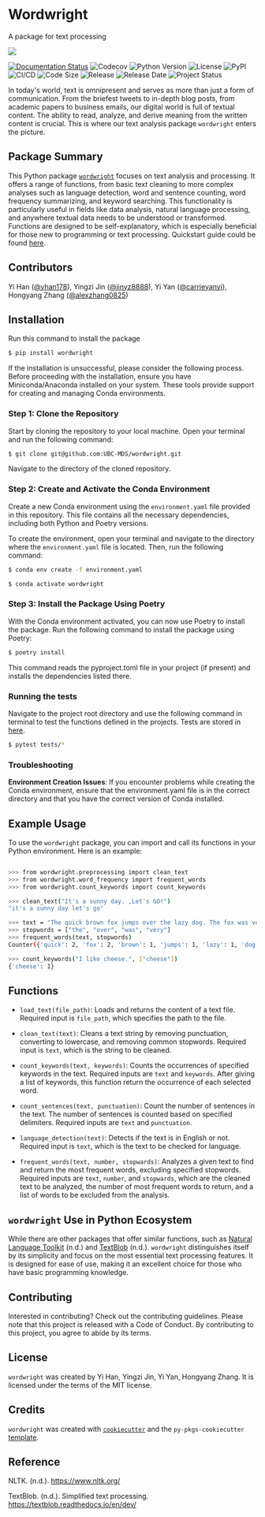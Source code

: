 # Wordwright

A package for text processing

![](docs/logo.jpg)

[![Documentation Status](https://readthedocs.org/projects/wordwright/badge/?version=latest)](https://wordwright.readthedocs.io/en/latest/?badge=latest) ![Codecov](https://img.shields.io/codecov/c/github/UBC-MDS/wordwright) ![Python Version](https://img.shields.io/badge/python-3.9.0-blue) ![License](https://img.shields.io/github/license/UBC-MDS/wordwright) ![PyPI](https://img.shields.io/pypi/v/wordwright.svg) ![CI/CD](https://img.shields.io/badge/ci%20cd-passing-brightgreen) ![Code Size](https://img.shields.io/badge/code%20size-25.8%20kB-blue) ![Release](https://img.shields.io/badge/release-v2.0.7-blue) ![Release Date](https://img.shields.io/badge/release%20date-today-brightgreen) ![Project Status](https://img.shields.io/badge/repo%20status-Active-brightgreen)

In today's world, text is omnipresent and serves as more than just a form of communication. From the briefest tweets to in-depth blog posts, from academic papers to business emails, our digital world is full of textual content. The ability to read, analyze, and derive meaning from the written content is crucial. This is where our text analysis package `wordwright` enters the picture.

## Package Summary

This Python package [`wordwright`](https://wordwright.readthedocs.io/en/latest/index.html) focuses on text analysis and processing. It offers a range of functions, from basic text cleaning to more complex analyses such as language detection, word and sentence counting, word frequency summarizing, and keyword searching. This functionality is particularly useful in fields like data analysis, natural language processing, and anywhere textual data needs to be understood or transformed. Functions are designed to be self-explanatory, which is especially beneficial for those new to programming or text processing. Quickstart guide could be found [here](https://wordwright.readthedocs.io/en/latest/example.html).

## Contributors

Yi Han ([\@yhan178](https://github.com/yhan178)), Yingzi Jin ([\@jinyz8888](https://github.com/jinyz8888)), Yi Yan ([\@carrieyanyi](https://github.com/carrieyanyi)), Hongyang Zhang ([\@alexzhang0825](https://github.com/alexzhang0825))

## Installation

Run this command to install the package

``` bash
$ pip install wordwright
```

If the installation is unsuccessful, please consider the following process. Before proceeding with the installation, ensure you have Miniconda/Anaconda installed on your system. These tools provide support for creating and managing Conda environments.

### Step 1: Clone the Repository

Start by cloning the repository to your local machine. Open your terminal and run the following command:

``` bash
$ git clone git@github.com:UBC-MDS/wordwright.git
```

Navigate to the directory of the cloned repository.

### Step 2: Create and Activate the Conda Environment

Create a new Conda environment using the `environment.yaml` file provided in this repository. This file contains all the necessary dependencies, including both Python and Poetry versions.

To create the environment, open your terminal and navigate to the directory where the `environment.yaml` file is located. Then, run the following command:

``` bash
$ conda env create -f environment.yaml

$ conda activate wordwright
```

### Step 3: Install the Package Using Poetry

With the Conda environment activated, you can now use Poetry to install the package. Run the following command to install the package using Poetry:

``` bash
$ poetry install
```

This command reads the pyproject.toml file in your project (if present) and installs the dependencies listed there.

### Running the tests

Navigate to the project root directory and use the following command in terminal to test the functions defined in the projects. Tests are stored in [here](#0).

``` bash
$ pytest tests/*
```

### Troubleshooting

**Environment Creation Issues**: If you encounter problems while creating the Conda environment, ensure that the environment.yaml file is in the correct directory and that you have the correct version of Conda installed.

## Example Usage

To use the `wordwright` package, you can import and call its functions in your Python environment. Here is an example:

``` bash

>>> from wordwright.preprocessing import clean_text
>>> from wordwright.word_frequency import frequent_words
>>> from wordwright.count_keywords import count_keywords

>>> clean_text("It's a sunny day. ,Let's GO!")
"it's a sunny day let's go"

>>> text = "The quick brown fox jumps over the lazy dog. The fox was very quick."
>>> stopwords = ["the", "over", "was", "very"]
>>> frequent_words(text, stopwords)
Counter({'quick': 2, 'fox': 2, 'brown': 1, 'jumps': 1, 'lazy': 1, 'dog': 1})

>>> count_keywords("I like cheese.", ["cheese"])
{'cheese': 1}
```

## Functions

-   `load_text(file_path)`: Loads and returns the content of a text file. Required input is `file_path`, which specifies the path to the file.

-   `clean_text(text)`: Cleans a text string by removing punctuation, converting to lowercase, and removing common stopwords. Required input is `text`, which is the string to be cleaned.

-   `count_keywords(text, keywords)`: Counts the occurrences of specified keywords in the text. Required inputs are `text` and `keywords`. After giving a list of keywords, this function return the occurrence of each selected word.

-   `count_sentences(text, punctuation)`: Count the number of sentences in the text. The number of sentences is counted based on specified delimiters. Required inputs are `text` and `punctuation`.

-   `language_detection(text)`: Detects if the text is in English or not. Required input is `text`, which is the text to be checked for language.

-   `frequent_words(text, number, stopwards)`: Analyzes a given text to find and return the most frequent words, excluding specified stopwords. Required inputs are `text`, `number`, and `stopwards`, which are the cleaned text to be analyzed, the number of most frequent words to return, and a list of words to be excluded from the analysis.

## `wordwright` Use in Python Ecosystem

While there are other packages that offer similar functions, such as [Natural Language Toolkit](https://www.nltk.org/) (n.d.) and [TextBlob](https://textblob.readthedocs.io/en/dev/) (n.d.). `wordwright` distinguishes itself by its simplicity and focus on the most essential text processing features. It is designed for ease of use, making it an excellent choice for those who have basic programming knowledge.

## Contributing

Interested in contributing? Check out the contributing guidelines. Please note that this project is released with a Code of Conduct. By contributing to this project, you agree to abide by its terms.

## License

`wordwright` was created by Yi Han, Yingzi Jin, Yi Yan, Hongyang Zhang. It is licensed under the terms of the MIT license.

## Credits

`wordwright` was created with [`cookiecutter`](https://cookiecutter.readthedocs.io/en/latest/) and the `py-pkgs-cookiecutter` [template](https://github.com/py-pkgs/py-pkgs-cookiecutter).

## Reference

NLTK. (n.d.). <https://www.nltk.org/>

TextBlob. (n.d.). Simplified text processing. <https://textblob.readthedocs.io/en/dev/>
